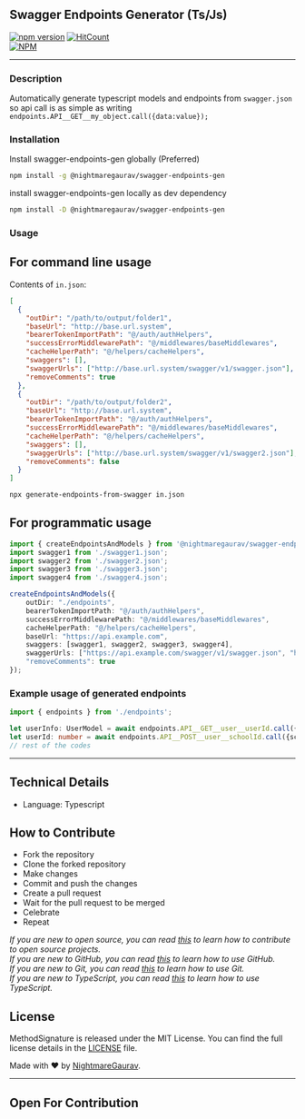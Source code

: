 ## Swagger Endpoints Generator (Ts/Js)
[![npm version](https://badge.fury.io/js/@nightmaregaurav%2Fswagger-endpoints-gen.svg)](https://badge.fury.io/js/@nightmaregaurav%2Fswagger-endpoints-gen)   [![HitCount](https://hits.dwyl.com/nightmaregaurav/swagger-endpoints-gen.svg?style=flat)](http://hits.dwyl.com/nightmaregaurav/swagger-endpoints-gen)<br>
[![NPM](https://nodei.co/npm/@nightmaregaurav/swagger-endpoints-gen.png?mini=true)](https://nodei.co/npm/@nightmaregaurav/swagger-endpoints-gen/)
***
### Description
Automatically generate typescript models and endpoints from `swagger.json` so api call is as simple as writing `endpoints.API__GET__my_object.call({data:value});`

### Installation
Install swagger-endpoints-gen globally (Preferred)
```bash
npm install -g @nightmaregaurav/swagger-endpoints-gen
```
install swagger-endpoints-gen locally as dev dependency
```bash
npm install -D @nightmaregaurav/swagger-endpoints-gen
````

### Usage
## For command line usage
Contents of `in.json`:
```json
[
  {
    "outDir": "/path/to/output/folder1",
    "baseUrl": "http://base.url.system",
    "bearerTokenImportPath": "@/auth/authHelpers",
    "successErrorMiddlewarePath": "@/middlewares/baseMiddlewares",
    "cacheHelperPath": "@/helpers/cacheHelpers",
    "swaggers": [],
    "swaggerUrls": ["http://base.url.system/swagger/v1/swagger.json"],
    "removeComments": true
  },
  {
    "outDir": "/path/to/output/folder2",
    "baseUrl": "http://base.url.system",
    "bearerTokenImportPath": "@/auth/authHelpers",
    "successErrorMiddlewarePath": "@/middlewares/baseMiddlewares",
    "cacheHelperPath": "@/helpers/cacheHelpers",
    "swaggers": [],
    "swaggerUrls": ["http://base.url.system/swagger/v1/swagger2.json"],
    "removeComments": false
  }
]
```

``` bash
npx generate-endpoints-from-swagger in.json 
```
## For programmatic usage
```typescript
import { createEndpointsAndModels } from '@nightmaregaurav/swagger-endpoints-gen';
import swagger1 from './swagger1.json';
import swagger2 from './swagger2.json';
import swagger3 from './swagger3.json';
import swagger4 from './swagger4.json';

createEndpointsAndModels({
    outDir: "./endpoints",
    bearerTokenImportPath: "@/auth/authHelpers",
    successErrorMiddlewarePath: "@/middlewares/baseMiddlewares",
    cacheHelperPath: "@/helpers/cacheHelpers",
    baseUrl: "https://api.example.com",
    swaggers: [swagger1, swagger2, swagger3, swagger4],
    swaggerUrls: ["https://api.example.com/swagger/v1/swagger.json", "https://api.example.com/swagger/v2/swagger.json", "https://api.example.com/swagger/v3/swagger.json"],
    "removeComments": true
});
```

### Example usage of generated endpoints
```typescript
import { endpoints } from './endpoints';

let userInfo: UserModel = await endpoints.API__GET__user__userId.call({userId: 1});
let userId: number = await endpoints.API__POST__user__schoolId.call({schoolId:2}, {data: {name: "John Doe"}});
// rest of the codes
```
***
## Technical Details
* Language: Typescript
 
## How to Contribute
* Fork the repository
* Clone the forked repository
* Make changes
* Commit and push the changes
* Create a pull request
* Wait for the pull request to be merged
* Celebrate
* Repeat

*If you are new to open source, you can read [this](https://opensource.guide/how-to-contribute/) to learn how to contribute to open source projects.*<br>
*If you are new to GitHub, you can read [this](https://guides.github.com/activities/hello-world/) to learn how to use GitHub.*<br>
*If you are new to Git, you can read [this](https://www.atlassian.com/git/tutorials/learn-git-with-bitbucket-cloud) to learn how to use Git.*<br>
*If you are new to TypeScript, you can read [this](https://www.typescriptlang.org/docs/handbook/typescript-in-5-minutes.html) to learn how to use TypeScript.*<br>

## License
MethodSignature is released under the MIT License. You can find the full license details in the [LICENSE](LICENSE) file.

Made with ❤️ by [NightmareGaurav](https://github.com/nightmaregaurav).

---
Open For Contribution
---
